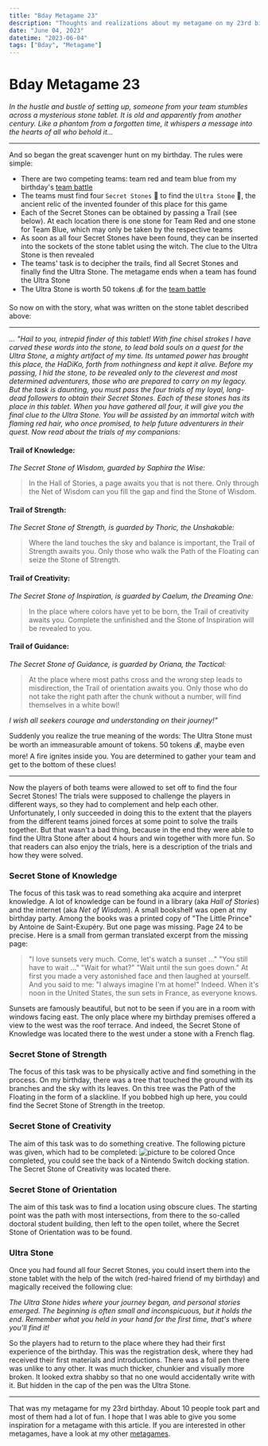 ```yaml
---
title: "Bday Metagame 23"
description: "Thoughts and realizations about my metagame on my 23rd birthday"
date: "June 04, 2023"
datetime: "2023-06-04"
tags: ["Bday", "Metagame"]
---
```


# Bday Metagame 23
_In the hustle and bustle of setting up, someone from your team stumbles across a mysterious stone tablet.
It is old and apparently from another century.
Like a phantom from a forgotten time, it whispers a message into the hearts of all who behold it..._

---
And so began the great scavenger hunt on my birthday. The rules were simple:
* There are two competing teams: team red and team blue from my birthday's [team battle](/articles/bday23)
* The teams must find four `Secret Stones` :gem: to find the `Ultra Stone` :crystal_ball:, the ancient relic of the invented founder of this place for this game
* Each of the Secret Stones can be obtained by passing a Trail (see below). At each location there is one stone for Team Red and one stone for Team Blue, which may only be taken by the respective teams
* As soon as all four Secret Stones have been found, they can be inserted into the sockets of the stone tablet using the witch. The clue to the Ultra Stone is then revealed
* The teams' task is to decipher the trails, find all Secret Stones and finally find the Ultra Stone. The metagame ends when a team has found the Ultra Stone
* The Ultra Stone is worth 50 tokens :moneybag: for the [team battle](/articles/bday23)

So now on with the story, what was written on the stone tablet described above:

---

_... "Hail to you, intrepid finder of this tablet!
With fine chisel strokes I have carved these words into the stone,
to lead bold souls on a quest for the Ultra Stone, a mighty artifact of my time.
Its untamed power has brought this place, the HaDiKo, forth from nothingness and kept it alive.
Before my passing, I hid the stone, to be revealed only to the cleverest and most determined adventurers,
those who are prepared to carry on my legacy. But the task is daunting, you must pass the four trials of my loyal,
long-dead followers to obtain their Secret Stones.
Each of these stones has its place in this tablet.
When you have gathered all four, it will give you the final clue to the Ultra Stone.
You will be assisted by an immortal witch with flaming red hair, who once promised,
to help future adventurers in their quest. Now read about the trials of my companions:_

#### Trail of Knowledge:
_The Secret Stone of Wisdom, guarded by Saphira the Wise:_
> In the Hall of Stories, a page awaits you that is not there.
> Only through the Net of Wisdom can you fill the gap and find the Stone of Wisdom.

#### Trail of Strength:
_The Secret Stone of Strength, is guarded by Thoric, the Unshakable:_
> Where the land touches the sky and balance is important, the Trail of Strength awaits you.
> Only those who walk the Path of the Floating can seize the Stone of Strength.

#### Trail of Creativity:
_The Secret Stone of Inspiration, is guarded by Caelum, the Dreaming One:_
> In the place where colors have yet to be born, the Trail of creativity awaits you.
> Complete the unfinished and the Stone of Inspiration will be revealed to you.

#### Trail of Guidance:
_The Secret Stone of Guidance, is guarded by Oriana, the Tactical:_
> At the place where most paths cross and the wrong step leads to misdirection,
> the Trail of orientation awaits you. Only those who do not take the right path after the chunk without a number,
> will find themselves in a white bowl!

_I wish all seekers courage and understanding on their journey!"_

Suddenly you realize the true meaning of the words: The Ultra Stone must be worth an immeasurable amount of tokens. 50 tokens :moneybag:, maybe even more! A fire ignites inside you. You are determined to gather your team and get to the bottom of these clues!

---
Now the players of both teams were allowed to set off to find the four Secret Stones!
The trials were supposed to challenge the players in different ways, so they had to complement and help each other.
Unfortunately, I only succeeded in doing this to the extent that the players from the different teams joined forces at some point to solve the trails together.
But that wasn't a bad thing, because in the end they were able to find the Ultra Stone after about 4 hours and win together with more fun.
So that readers can also enjoy the trials, here is a description of the trials and how they were solved.

### Secret Stone of Knowledge
The focus of this task was to read something aka acquire and interpret knowledge.
A lot of knowledge can be found in a library (aka *Hall of Stories*) and the internet (aka *Net of Wisdom*).
A small bookshelf was open at my birthday party.
Among the books was a printed copy of "The Little Prince" by Antoine de Saint-Exupéry. But one page was missing.
Page 24 to be precise. Here is a small from german translated excerpt from the missing page:
> "I love sunsets very much. Come, let's watch a sunset ..."
> "You still have to wait ..."
> "Wait for what?"
> "Wait until the sun goes down."
> At first you made a very astonished face and then laughed at yourself. And you said to me:
> "I always imagine I'm at home!"
> Indeed. When it's noon in the United States, the sun sets in France, as everyone knows.

Sunsets are famously beautiful, but not to be seen if you are in a room with windows facing east.
The only place where my birthday premises offered a view to the west was the roof terrace.
And indeed, the Secret Stone of Knowledge was located there to the west under a stone with a French flag.

### Secret Stone of Strength
The focus of this task was to be physically active and find something in the process.
On my birthday, there was a tree that touched the ground with its branches and the sky with its leaves.
On this tree was the Path of the Floating in the form of a slackline. If you bobbed high up here, you could find the Secret Stone of Strength in the treetop.

### Secret Stone of Creativity
The aim of this task was to do something creative. The following picture was given, which had to be completed:
![picture to be colored](/articles/switch.png)
Once completed, you could see the back of a Nintendo Switch docking station. The Secret Stone of Creativity was located there.

### Secret Stone of Orientation
The aim of this task was to find a location using obscure clues.
The starting point was the path with most intersections, from there to the so-called doctoral student building, then left to the open toilet, where the Secret Stone of Orientation was to be found.

### Ultra Stone
Once you had found all four Secret Stones, you could insert them into the stone tablet with the help of the witch 
(red-haired friend of my birthday) and magically received the following clue:

_The Ultra Stone hides where your journey began, and personal stories emerged.
The beginning is often small and inconspicuous, but it holds the end.
Remember what you held in your hand for the first time, that's where you'll find it!_

So the players had to return to the place where they had their first experience of the birthday.
This was the registration desk, where they had received their first materials and introductions.
There was a foil pen there was unlike to any other. It was much thicker, chunkier and visually more broken.
It looked extra shabby so that no one would accidentally write with it.
But hidden in the cap of the pen was the Ultra Stone.

---

That was my metagame for my 23rd birthday. About 10 people took part and most of them had a lot of fun.
I hope that I was able to give you some inspiration for a metagame with this article.
If you are interested in other metagames, have a look at my other [metagames](/articles/t/metagame).
